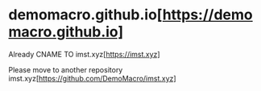 # demomacro.github.io[https://demomacro.github.io]

Already CNAME TO imst.xyz[https://imst.xyz]

Please move to another repository imst.xyz[https://github.com/DemoMacro/imst.xyz]